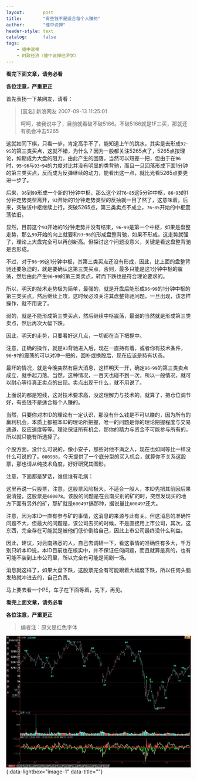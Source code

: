 ```yaml
---
layout:       post
title:        "有些钱不是适合每个人赚的"
author:       "缠中说禅"
header-style: text
catalog:      false
tags:
    - 缠中说禅
    - 时政经济（缠中说禅经济学）
---
```


**看完下面文章，请务必看**

**各位注意，严重更正**



首先表扬一下某网友，请看：



> [匿名] 新浪网友 2007-09-13 11:25:01
>
> 
>
> 呵呵，被我说中了，目前就看破不破5166。不破5166就是1F三买，那就还有机会冲击5265



这就如同下棋，只看一步，肯定高手不了，能知道上午的跳水，其实是去形成`92`-`95`的第三类买点，这就不错，为什么？因为一般都关注5265点了，5265点按理论，如期成为大盘的阻力，由此产生的回落，当然可以短差一把，但由于在`96`时，`95`-`96`与`93`-`94`的力度对比并没有明显的类背驰，而且一旦回落形成下面1分钟的第三类买点，反而成为反弹继续的动力，能看出这一点，就比光看5265点要更进一步了。



后来，`96`到`99`形成一个新的1分钟中枢，那么这个对`76`-`85`这5分钟中枢，`86`-`93`的1分钟走势类型离开，`93`开始的1分钟走势类型的反抽就一目了然了，这意味着，后来，突破该中枢继续上行，突破5265点，第三类卖点不成立，`76`-`85`开始的中枢震荡依旧。



显然，目前这个`93`开始的1分钟走势并没有结束，`96`-`99`是第一个中枢，如果是盘整走势，那么`99`开始的向上就要和`93`-`96`的形成盘整背驰，如果不形成，这走势就强了，理论上大盘完全可以再创新高。但探讨这个问题没意义，关键是看这盘整背驰是否形成。



不过，对于`96`-`99`这1分钟中枢，其第三类买点还没有形成，因此，比上面的盘整背驰还要急迫的，就是要确认这第三类买点，否则，最多只能是这1分钟中枢的震荡，然后由此产生`96`-`99`的第三类卖点，转而下跌也是符合理论要求的。



所以，明天的技术走势极为简单，最强的，就是开盘后能形成`96`-`99`的1分钟中枢的第三类买点，然后继续上攻，这时候必须关注其盘整背驰问题，一旦出现，该怎样操作，就不用说了。



弱的，就是不能形成第三类买点，然后继续中枢震荡，最弱的当然就是形成第三类卖点，然后再次大幅下跌。



因此，明天的走势，只要看好这几点，一切都在当下把握中。



注意，正确的操作，就是`93`背驰进入后，现在一直持有着，或者你有技术条件，`96`-`97`的震荡的可以对冲一把的，回补或换股后，现在应该是持有状态。



最坏的情况，就是今晚突然有巨大消息，这样明天一开，确定`96`-`99`的第三类卖点成立，就手起刀落。当然，这种情况，一百天也碰不到一次，所以一般情况，就可以耐心等待真正卖点的出现。卖点出现干什么，就不用说了。



上面说的都是短线，这对技术要求高，没这理解力与技术的，就算了，把仓位调节好，有些钱不是适合每个人赚的。



当然，只要你对本ID的理论有一定认识，那没有什么钱是不可以赚的，因为所有的赢利机会，本质上都被本ID的理论所把握，唯一的问题是你的理论把握程度与交易通道，反应速度等等。理论保证所有机会，那你的精力与资金不可能参与所有的，所以就只能有所选择了。



个股方面，没什么可说的，像小安子，那些对他不满之人，现在也如同等比一样没什么可说的了。`000938`，今天提供了一个底分型的买入机会，就算你不关系这股票，那也请从纯技术角度，好好研究其图形。



注意，下面都是梦话，谁信谁有毛病：



这里再说一只股票，注意，这股票风险极大，不适合一般人，本ID先把其前因后果说清楚，这股票是`600078`。该股的问题是在云南买别的矿的时，突然发现买的地方下面有另外的矿，那矿就是`600497`搞那种，据说量比`600497`还大。



注意，因为本ID一直有参与矿的事情，这消息的来源与此有关。但这消息的准确性问题不大，但最大的问题是，该公司去买的时候，不是直接用上市公司，其次，这东西，完全存在可能就是被他们低价倒给自己，因此上市公司最终没什么利益。



因此，建议，对云南熟悉的人，自己去调研一下，看这事情的准确性有多大，千万别只听本ID说，本ID目前也在核实中，并不保证任何问题，而且就算是真的，也有可能不装到上市公司里，所以完全有可能是闹剧一场。



消息就这样了，如果大盘下跌，这股票完全有可能跟着大幅度下跌，所以任何头脑发热就冲进去的，自己负责。



马上要去看一个PE，车子在下面等着，先下，再见。

 

**看完上面文章，请务必看**

**各位注意，严重更正**



> 编者注：原文是红色字体



[![](/img/czsc/20070913-0687.jpg)](/img/czsc/20070913-0687.jpg){:data-lightbox="image-1" data-title=""}

